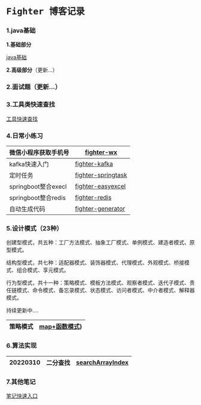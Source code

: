 # `Fighter 博客记录`


### 1.java基础

**1.基础部分**

[java基础](https://blog.csdn.net/weixin_45627031/category_9822491.html)

**2.高级部分**（更新...）

### 2.面试题（更新...）

### 3.工具类快速查找

[工具快速查找](https://github.com/ZhouFengXun/Fighter/tree/main/fighter-demo/src/main/java/com/fanlan/fighterdemo/utils) 

### 4.日常小练习
|微信小程序获取手机号|[fighter-wx](https://github.com/ZhouFengXun/Fighter/tree/main/fighter-wx)   |
| ---- | ---- |
| kafka快速入门 | [fighter-kafka](https://github.com/ZhouFengXun/Fighter/tree/main/fighter-kafka)  |
| 定时任务|[fighter-springtask](https://github.com/ZhouFengXun/Fighter/tree/main/fighter-springtask)|
|springboot整合execl|[fighter-easyexcel](https://github.com/ZhouFengXun/Fighter/tree/main/fighter-easyexcel)|
|springboot整合redis|[fighter-redis](https://github.com/ZhouFengXun/Fighter/tree/main/fighter-redis)|
|自动生成代码|[fighter-generator](https://github.com/ZhouFengXun/Fighter/tree/main/fighter-generator)|

### 5.设计模式（23种）

创建型模式，共五种：工厂方法模式、抽象工厂模式、单例模式、建造者模式、原型模式。

结构型模式，共七种：适配器模式、装饰器模式、代理模式、外观模式、桥接模式、组合模式、享元模式。

行为型模式，共十一种：策略模式、模板方法模式、观察者模式、迭代子模式、责任链模式、命令模式、备忘录模式、状态模式、访问者模式、中介者模式、解释器模式。

持续更新中....

|策略模式 |  [map+函数模式](https://github.com/ZhouFengXun/Fighter/tree/main/fighter-demo/src/main/java/com/fanlan/fighterdemo/designMethod/README.md))   |
| ---- | ---- |


### 6.算法实现
|   20220310   |   二分查找   |   [searchArrayIndex](https://github.com/ZhouFengXun/Fighter/tree/main/fighter-demo/src/main/java/com/fanlan/fighterdemo/algorithm)   |
| ---- | ---- | ---- |

### 7.其他笔记

[笔记快速入口](https://github.com/ZhouFengXun/Fighter/tree/main/document)